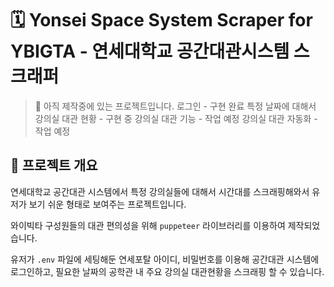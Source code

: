 # 🗓 Yonsei Space System Scraper for YBIGTA - 연세대학교 공간대관시스템 스크래퍼

> 🚧 아직 제작중에 있는 프로젝트입니다.
> ️️로그인 - 구현 완료
> ️특정 날짜에 대해서 강의실 대관 현황 - 구현 중
> ️강의실 대관 기능 - 작업 예정
> ️강의실 대관 자동화 - 작업 예정

## 📌 프로젝트 개요

연세대학교 공간대관 시스템에서 특정 강의실들에 대해서 시간대를 스크래핑해와서 유저가 보기 쉬운 형태로 보여주는 프로젝트입니다.

와이빅타 구성원들의 대관 편의성을 위해 `puppeteer` 라이브러리를 이용하여 제작되었습니다.

유저가 `.env` 파일에 세팅해둔 연세포탈 아이디, 비밀번호를 이용해 공간대관 시스템에 로그인하고, 필요한 날짜의 공학관 내 주요 강의실 대관현황을 스크래핑 할 수 있습니다.
